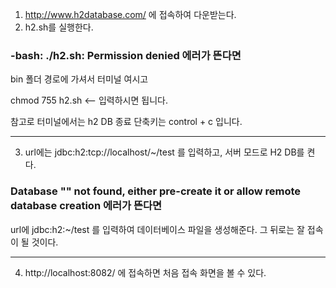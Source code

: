 1. http://www.h2database.com/ 에 접속하여 다운받는다.
2. h2.sh를 실행한다.

### -bash: ./h2.sh: Permission denied 에러가 뜬다면

bin 폴더 경로에 가셔서 터미널 여시고

chmod 755 h2.sh    <-- 입력하시면 됩니다.

참고로 터미널에서는 h2 DB 종료 단축키는 control + c 입니다.

---

3. url에는 jdbc:h2:tcp://localhost/~/test 를 입력하고, 서버 모드로 H2 DB를 켠다.

### Database "" not found, either pre-create it or allow remote database creation 에러가 뜬다면

url에 jdbc:h2:~/test 를 입력하여 데이터베이스 파일을 생성해준다. 그 뒤로는 잘 접속이 될 것이다.

---

4. http://localhost:8082/ 에 접속하면 처음 접속 화면을 볼 수 있다.
